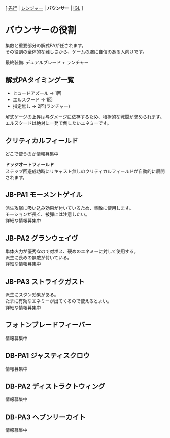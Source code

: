 [ [先行](./role/Hunter.md) | [レンジャー](./role/Ranger.md) | **バウンサー** | [IGL](./role/IGL.md)  ]
# バウンサーの役割
集敵と重要部分の解式PAが任されます。  
その役割の全体的な難しさから、ゲームの腕に自信のある人向けです。  
  
最終装備: デュアルブレード + ランチャー  

## 解式PAタイミング一覧
- ヒュードアズール → 1回
- エルスクード → 1回
- 指定無し → 2回(ランチャー)

解式ゲージの上昇は与ダメージに依存するため、積極的な戦闘が求められます。  
エルスクードは絶対に一発で倒したいエネミーです。  

## クリティカルフィールド
どこで使うのか情報募集中  

**ドッジオートフィールド**  
ステップ回避成功時にリキャスト無しのクリティカルフィールドが自動的に展開されます。  

## JB-PA1 モーメントゲイル
派生攻撃に吸い込み効果が付いているため、集敵に使用します。  
モーションが長く、被弾には注意したい。  
詳細な情報募集中  

## JB-PA2 グランウェイヴ
単体火力が優秀なので対ボス、硬めのエネミーに対して使用する。  
派生に長めの無敵が付いている。  
詳細な情報募集中  

## JB-PA3 ストライクガスト
派生にスタン効果がある。  
たまに有効なエネミーが出てくるので使えるとよい。  
詳細な情報募集中  

## フォトンブレードフィーバー
情報募集中

## DB-PA1 ジャスティスクロウ
情報募集中

## DB-PA2 ディストラクトウィング
情報募集中

## DB-PA3 ヘブンリーカイト
情報募集中
